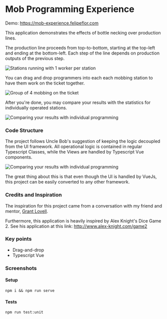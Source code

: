 # Mob Programming Experience 

Demo:
https://mob-experience.felipeflor.com

This application demonstrates the effects of bottle necking over production lines. 

The production line proceeds from top-to-bottom, starting at the top-left and ending at the 
bottom-left. Each step of the line depends on production outputs of the previous step.

![Stations running with 1 worker per station](https://res.cloudinary.com/felipeflor/image/upload/c_scale,w_450/v1555991275/Mob%20Programming%20Experience%20-%201.png)

You can drag and drop programmers into each each mobbing station to have them work on the ticket together. 

![Group of 4 mobbing on the ticket](https://res.cloudinary.com/felipeflor/image/upload/c_scale,w_250/v1555991584/Mob%20Programming%20Experience%20-%202.png)

After you're done, you may compare your results with the statistics for individually operated stations.

![Comparing your results with individual programming](https://res.cloudinary.com/felipeflor/image/upload/c_scale,w_450/v1555992011/Mob%20Programming%20Experience%20-%203.jpg)

### Code Structure

The project follows Uncle Bob's suggestion of keeping the logic decoupled from the UI framework.
All operational logic is contained in regular Typescript Classes, while the Views are handled by Typescript Vue components.

![Comparing your results with individual programming](https://res.cloudinary.com/felipeflor/image/upload/c_scale,w_250/v1555992380/Mob%20Programming%20Experience%20-%204.png)

The great thing about this is that even though the UI is handled by VueJs, this project can be easily converted to any other framework.

### Credits and Inspiration

The inspiration for this project came from a conversation with my friend and mentor, [Grant Lovell](https://twitter.com/grant_lovell?lang=en).

Furthermore, this application is heavily inspired by Alex Knight's Dice Game 2.
See his application at this link: http://www.alex-knight.com/game2 

### Key points
- Drag-and-drop
- Typescript Vue

### Screenshots

#### Setup
```
npm i && npm run serve
```

#### Tests
```
npm run test:unit
```
